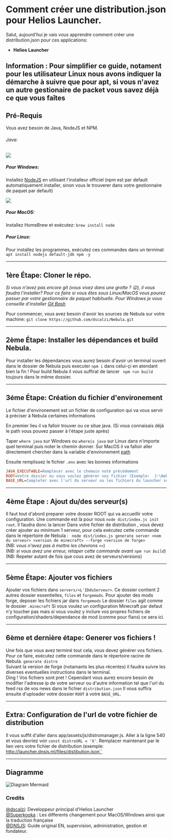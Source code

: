 # Comment créer une distribution.json pour Helios Launcher.
Salut, aujourd'hui je vais vous apprendre comment créer une distribution.json pour ces applications:
- **Helios Launcher**

## Information : Pour simplifier ce guide, notament pour les utilisateur Linux nous avons indiquer la démarche à suivre que pour apt, si vous n'avez un autre gestionaire de packet vous savez déjà ce que vous faîtes

## Pré-Requis
Vous avez besoin de Java, NodeJS et NPM.

###### Java:
![](https://i.imgur.com/VQZoYWq.png)

##### Pour Windows:
Installez [NodeJS](nodejs.org) en utilisant l'installeur officiel (npm est par default automatiquement installer, sinon vous le trouverer dans votre gestionnaire de paquet par default)

![](https://i.imgur.com/NjiTQax.png)


##### Pour MacOS:
Installez HomeBrew et exécutez:
``brew install node``


##### Pour Linux:
Pour installez les programmes, exécutez ces commandes dans un terminal:
``apt install nodejs default-jdk npm -y ``

---

## 1ère Étape: Cloner le répo.
_Si vous n'avez pas encore git (vous vivez dans une grotte ? 😛), il vous faudra l'installer? Pour ce faire si vous êtes sous Linux/MacOS vous pourez passer par votre gestionnaire de paquet habituelle. Pour Windows je vous conseille d'installer [Git Bash](https://gitforwindows.org/)_

Pour commencer, vous avez besoin d'avoir les sources de Nebula sur votre machine:
``git clone https://github.com/dscalzi/Nebula.git  ``

---

## 2ème Étape: Installer les dépendances et build Nebula.
Pour installer les dépendances vous aurez besoin d'avoir un terminal ouvert dans le dossier de Nebula puis executer ``npm i`` dans celui-çi en atendant bien la fin ! Pour build Nebula il vous suffirat de lancer `` npm run build`` toujours dans le même dossier.

---

## 3éme Étape: Création du fichier d'environement
Le fichier d'environement est un fichier de configuration qui va vous servir à préciser à Nebula certaines informations

En premier lieu il va falloir trouver ou ce situe java. (Si vous connaisais déjà le path vous pouvez passer à l'étape juste après)
 
Taper ``where java`` sur Windows ou ``whereis java`` sur Linux dans n'importe quel terminal puis noter le chemin donner. Sur MacOS il va falloir aller directement chercher dans la variable d'environement [path](https://alvinalexander.com/java/mac-os-x-java_home-location/)

Ensuite remplissez le fichier ``.env`` avec les bonnes informations
```ini
JAVA_EXECUTABLE=Remplecer avec le chemain noté précédement
ROOT=Votre dossier ou vous voulez générer vos fichier (Exemple:  J:\Nebula\distribution)
BASE_URL=Completer avec l'url du serveur ou les fichiers du launcher seront hebergés  (exemple: http://files.dnsjs.ml/launcher/) 
```

---

## 4ème Étape : Ajout du/des serveur(s)

Il faut tout d'abord preparer votre dossier ROOT qui va accueillir votre configuration. Une commande est là pour nous ``node dist/index.js init root``. Il faudra donc la lancer
Dans votre fichier de distribution , vous devez créer ajouter au minimum 1 serveur, pour cela exécutez cette commande dans le répertoire de Nebula :
`` node dist/index.js generate server <nom du serveur> <version de minecraft> --forge <version de forge>`` \
(NB: *vous n'avez pas à mettre les chevrons ``<>``*) \
(NB: *si vous avez une erreur, retaper cette commande avant ``npm run build``*) \
(NB: Repeter autant de fois que cous avez de serveurs/versions)

---

## 5ème Étape:  Ajouter vos fichiers
Ajouter vos fichiers dans ``servers/<L'IDduServeur>``. Ce dossier contient 2 autres dossier essentielles, ``files`` et ``forgemods``. Pour ajouter des mods forge, deposer les fichiers jar dans ``forgemods`` Le dossier ``files`` agit comme le dossier ``.minecraft`` Si vous voulez un configuration Minecraft par defaut n'y toucher pas mais si vous voulez y inclure vos propres fichiers de configuration/shaders/dependance de mod (comme pour flans) ce sera ici.

---

## 6ème et dernière étape: Generer vos fichiers ! 

Une fois que vous avez terminé tout cela, vous devez générer vos fichiers. Pour ce faire, exécutez cette commande dans le répertoire racine de Nebula. `generate distro` \
Suivant la version de forge (notamants les plus récentes) il faudra suivre les diverses eventuelles instructions dans le terminal. \
Ding ! Vos fichiers sont pret ! Cependant vous aurez encore besoin de modifier l'adresse ip de votre serveur ou d'autre information tel que l'url du feed rss de vos news dans le fichier ``distribution.json`` Il vous suffira ensuite d'uploader votre dossier ``ROOT`` à votre ``BASE_URL``.

---

## Extra: Configuration de l'url de votre fichier de distribution

Il vous suffit d'aller dans  app/assets/js/distromanager.js. Aller à la ligne 540 et vous devriez voir `const distroURL = 'X'`. Remplacer maintenant par le lien vers votre fichier de distribution (exemple: http://launcher.dnsjs.ml/files/distibution.json``


---

## Diagramme


![Diagram Mermaid](https://i.imgur.com/OmsIoe5.png)

### Credits

[@dscalzi](https://github.com/dscalzi/): Developpeur principal d'Helios Launcher \
[@Superkooka](https://github.com/SuperKooka/)
: Les differents changement pour MacOS/Windows ainsi que la traduction française \
[@DNSJS](https://github.com/DNSJS/): Guide original EN, supervision, administration, gestion et fondateur.
